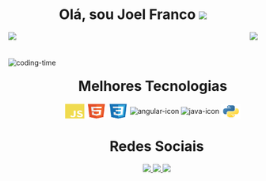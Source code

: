 <h1 align="center"><b>Olá, sou Joel Franco </b><img src="https://media.giphy.com/media/hvRJCLFzcasrR4ia7z/giphy.gif" width="35"></h1>

<div>
  
  <img  height="170em" src="https://github-readme-stats.vercel.app/api?username=devjoelfranco&show_icons=true&theme=great-gatsby&include_all_commits=true&count_private=true"/>
  <img align="right" height="170em" src="https://github-readme-stats.vercel.app/api/top-langs/?username=devjoelfranco&layout=compact&langs_count=16&theme=great-gatsby"/>
</div>
<br>

<div  align="center"> 
  <div style="display: inline_block"><br>
    <img align="left" height="250" alt="coding-time" src="https://raw.githubusercontent.com/LuigiGf/LuigiGf/main/code.gif">
    <h1 align="center">Melhores Tecnologias</h1>
    <img align="center" height="30" width="40" alt="js-icon"  src="https://raw.githubusercontent.com/devicons/devicon/master/icons/javascript/javascript-plain.svg">
    <img align="center" height="30" width="40" alt="html-icon" src="https://raw.githubusercontent.com/devicons/devicon/master/icons/html5/html5-original.svg">
    <img align="center" height="30" width="40" alt="css-icon" src="https://raw.githubusercontent.com/devicons/devicon/master/icons/css3/css3-original.svg">
    <img align="center" height="30" width="40" alt="angular-icon" src="https://angular.kr/assets/images/logos/angular/angular.png">
    <img align="center" height="30" width="40" alt="java-icon" src="https://cdn.icon-icons.com/icons2/2415/PNG/512/java_original_wordmark_logo_icon_146459.png">
    <img align="center" height="30" width="40" alt="python-icon" src="https://raw.githubusercontent.com/devicons/devicon/master/icons/python/python-original.svg">
   </div>
 
    
  
  <h1 align="center">Redes Sociais</h1>
    <a href = "mailto: devjoelfranco@gmail.com">
      <img width="30" src="https://raw.githubusercontent.com/LuigiGf/LuigiGf/fc1cc35f976a2c1b9a2fc78e8cb258535638a284/gmail.svg">
    </a>
    <a href = "https://www.linkedin.com/in/joelfrannco/">
      <img width="25" src="https://raw.githubusercontent.com/LuigiGf/LuigiGf/fc1cc35f976a2c1b9a2fc78e8cb258535638a284/linkedin.svg">
    </a>
    <a href = "https://www.instagram.com/joelfrannco/">
      <img width="25" src="https://raw.githubusercontent.com/LuigiGf/LuigiGf/main/instagram.png">
    </a>
</div>
